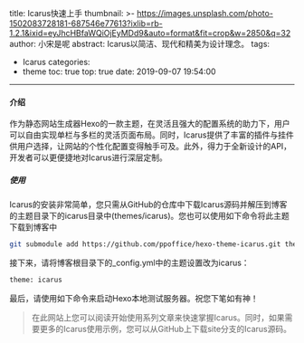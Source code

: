 title: Icarus快速上手
thumbnail: >-
  https://images.unsplash.com/photo-1502083728181-687546e77613?ixlib=rb-1.2.1&ixid=eyJhcHBfaWQiOjEyMDd9&auto=format&fit=crop&w=2850&q=32
author: 小宋是呢
abstract: Icarus以简洁、现代和精美为设计理念。
tags:
  - Icarus
categories:
  - theme
toc: true
top: true
date: 2019-09-07 19:54:00
---
#### 介绍
作为静态网站生成器Hexo的一款主题，在灵活且强大的配置系统的助力下，用户可以自由实现单栏与多栏的灵活页面布局。同时，Icarus提供了丰富的插件与挂件供用户选择，让网站的个性化配置变得触手可及。此外，得力于全新设计的API，开发者可以更便捷地对Icarus进行深层定制。
##### 使用
Icarus的安装非常简单，您只需从GitHub的仓库中下载Icarus源码并解压到博客的主题目录下的icarus目录中(themes/icarus)。您也可以使用如下命令将此主题下载到博客中

<!-- more -->

```bash
git submodule add https://github.com/ppoffice/hexo-theme-icarus.git themes/icarus
```

接下来，请将博客根目录下的_config.yml中的主题设置改为icarus：

```bash
theme: icarus
```

最后，请使用如下命令来启动Hexo本地测试服务器。祝您下笔如有神！

> 在此网站上您可以阅读开始使用系列文章来快速掌握Icarus。同时，如果需要更多的Icarus使用示例，您可以从GitHub上下载site分支的Icarus源码。